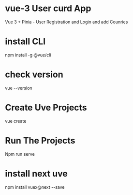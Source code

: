 # vue-3 User curd App

Vue 3 + Pinia - User Registration and Login and add Counries 
# install CLI

npm install -g @vue/cli 

# check version

vue --version

# Create Uve Projects 

vue create <project name>

# Run The Projects

Npm run serve

# install next uve
npm install vuex@next --save



